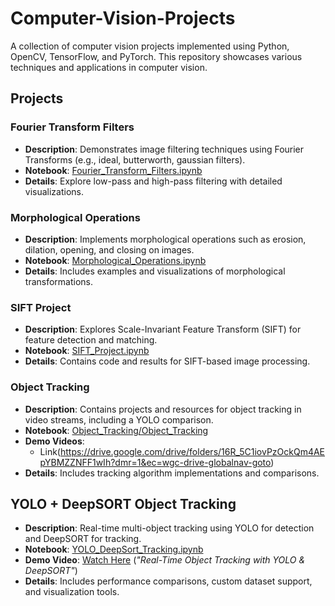 # Computer-Vision-Projects

A collection of computer vision projects implemented using Python, OpenCV, TensorFlow, and PyTorch. This repository showcases various techniques and applications in computer vision.

## Projects

### Fourier Transform Filters
- **Description**: Demonstrates image filtering techniques using Fourier Transforms (e.g., ideal, butterworth, gaussian filters).
- **Notebook**: [Fourier_Transform_Filters.ipynb](https://github.com/Ibrahem-Ali-99/Computer-Vision-Projects/blob/main/Fourier_Transform_Filters.ipynb)
- **Details**: Explore low-pass and high-pass filtering with detailed visualizations.

### Morphological Operations
- **Description**: Implements morphological operations such as erosion, dilation, opening, and closing on images.
- **Notebook**: [Morphological_Operations.ipynb](https://github.com/Ibrahem-Ali-99/Computer-Vision-Projects/blob/main/Morphological_Operations.ipynb)
- **Details**: Includes examples and visualizations of morphological transformations.

### SIFT Project
- **Description**: Explores Scale-Invariant Feature Transform (SIFT) for feature detection and matching.
- **Notebook**: [SIFT_Project.ipynb](https://github.com/Ibrahem-Ali-99/Computer-Vision-Projects/blob/main/SIFT%20Project.ipynb)
- **Details**: Contains code and results for SIFT-based image processing.

### Object Tracking
- **Description**: Contains projects and resources for object tracking in video streams, including a YOLO comparison.
- **Notebook**: [Object_Tracking/Object_Tracking](https://github.com/Ibrahem-Ali-99/Computer-Vision-Projects/tree/main/Object%20Tracking)
- **Demo Videos**:
  - Link(https://drive.google.com/drive/folders/16R_5C1iovPzOckQm4AEpYBMZZNFF1wIh?dmr=1&ec=wgc-drive-globalnav-goto)
- **Details**: Includes tracking algorithm implementations and comparisons.

## YOLO + DeepSORT Object Tracking  
- **Description**: Real-time multi-object tracking using YOLO for detection and DeepSORT for tracking.  
- **Notebook**: [YOLO_DeepSort_Tracking.ipynb](https://github.com/Ibrahem-Ali-99/Computer-Vision-Projects/blob/main/YOLO%26DeepSort%20Tracking/YOLO_DeepSort_Tracking.zip)  
- **Demo Video**: [Watch Here](https://github.com/Ibrahem-Ali-99/Computer-Vision-Projects/blob/main/YOLO%26DeepSort%20Tracking/Real-Time%20Object%20Tracking%20with%20YOLO%20%26%20DeepSORT.mp4) (*"Real-Time Object Tracking with YOLO & DeepSORT"*)  
- **Details**: Includes performance comparisons, custom dataset support, and visualization tools.  
